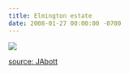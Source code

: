```yaml
---
title: Elmington estate
date: 2008-01-27 00:00:00 -0700
---
```


![](http://www.towerblock.eca.ed.ac.uk/sites/default/files/L36-37.jpg)


[source: JAbott](http://crappistmartin.github.io/images/LBS_Jon_Abbott.pdf)
